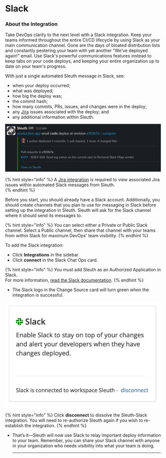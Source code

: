 # Slack

### About the Integration  

Take DevOps clarity to the next level with a Slack integration. Keep your teams informed throughout the entire CI/CD lifecycle by using Slack as your main communication channel. Gone are the days of bloated distribution lists and constantly pestering your team with yet another "We've deployed again!" email. Use Slack's powerful communications features instead to keep tabs on your code deploys, and keeping your entire organization up to date on your team's progress. 

With just a single automated Sleuth message in Slack, see: 

* when your deploy occurred; 
* what was deployed; 
* how big the deploy was; 
* the commit hash; 
* how many commits, PRs, issues, and changes were in the deploy; 
* any [Jira](jira.md) issues associated with the deploy; and
* any additional information within Sleuth.  

![](../.gitbook/assets/slack-channel-deploy-message.png)

{% hint style="info" %}
A [Jira integration](jira.md) is required to view associated Jira issues within automated Slack messages from Sleuth.  
{% endhint %}

Before you start, you should already have a Slack account. Additionally, you should create channels that you plan to use for messaging in Slack before setting up the integration in Sleuth. Sleuth will ask for the Slack channel where it should send its messages to. 

{% hint style="info" %}
You can select either a Private or Public Slack channel. Select a Public channel, then share that channel with your teams from within Slack for maximum DevOps' team visibility. 
{% endhint %}

To add the Slack integration:

* Click **Integrations** in the sidebar.
* Click **connect** in the Slack Chat Ops card. 

{% hint style="info" %}
You must add Sleuth as an Authorized Application in Slack.  
For more information, [read the Slack documentation](https://api.slack.com).
{% endhint %}

* The Slack logo in the Change Source card will turn green when the integration is successful. 

![](../.gitbook/assets/slack-integration-connected.png)

{% hint style="info" %}
Click **disconnect** to dissolve the Sleuth-Slack integration. You will need to re-authorize Sleuth again if you wish to re-establish the integration.
{% endhint %}

* That’s it—Sleuth will now use Slack to relay important deploy information to your team. Remember, you can share your Slack channel with anyone in your organization who needs visibility into what your team is doing.

  
  ****



